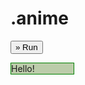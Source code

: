 .anime
======

<!doctype html>  
<html lang="en">  
<head>  
  <meta charset="utf-8">  
  <title>animate demo</title>  
  <style>  
  div {  
    background-color: #bca;  
    width: 100px;  
    border: 1px solid green;  
  }  
  </style>  
  <script src="//code.jquery.com/jquery-1.10.2.js"></script>  
</head>  
<body>  
   
<button id="go">&raquo; Run</button>  
<div id="block">Hello!</div>  
   
<script>  
// Using multiple unit types within one animation.  
   
$( "#go" ).click(function() {  
  $( "#block" ).animate({  
    width: "70%",  
    opacity: 0.4,  
    marginLeft: "0.6in",  
    fontSize: "3em",  
    borderWidth: "10px"  
  }, 1000 );  
});  
</script>  
   
</body>  
</html>  
